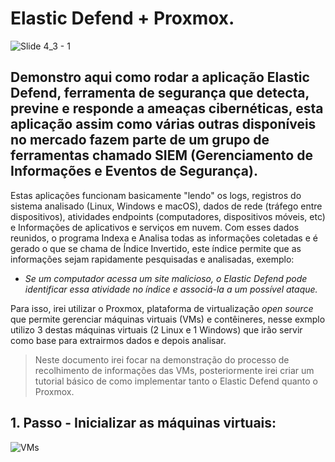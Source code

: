 # Elastic Defend + Proxmox.
![Slide 4_3 - 1](https://github.com/user-attachments/assets/80fa8efb-ba37-4d25-88ac-59c5944c54cf)
## Demonstro aqui como rodar a aplicação Elastic Defend, ferramenta de segurança que detecta, previne e responde a ameaças cibernéticas, esta aplicação assim como várias outras disponíveis no mercado fazem parte de um grupo de ferramentas chamado SIEM (Gerenciamento de Informações e Eventos de Segurança).

Estas aplicações funcionam basicamente "lendo" os logs, registros do sistema analisado (Linux, Windows e macOS), dados de rede (tráfego entre dispositivos), atividades endpoints (computadores, dispositivos móveis, etc) e Informações de aplicativos e serviços em nuvem. Com esses dados reunidos, o programa Indexa e Analisa todas as informações coletadas e é gerado o que se chama de Índice Invertido, este índice permite que as informações sejam rapidamente pesquisadas e analisadas, exemplo:  

- _Se um computador acessa um site malicioso, o Elastic Defend pode identificar essa atividade no índice e associá-la a um possível ataque._

Para isso, irei utilizar o Proxmox, plataforma de virtualização _open source_ que permite gerenciar máquinas virtuais (VMs) e contêineres, nesse exmplo utilizo 3 destas máquinas virtuais (2 Linux e 1 Windows) que irão servir como base para extrairmos dados e depois analisar.

> Neste documento irei focar na demonstração do processo de recolhimento de informações das VMs, posteriormente irei criar um tutorial básico de como implementar tanto o Elastic Defend quanto o Proxmox.

## 1. Passo - Inicializar as máquinas virtuais:
![VMs](https://github.com/user-attachments/assets/10129944-abc9-4e44-8a0e-b0cf1fbcbae9)

